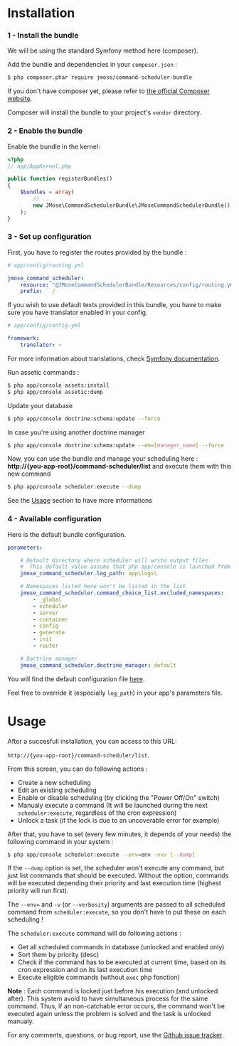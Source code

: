 Installation
============

### 1 - Install the bundle
We will be using the standard Symfony method here (composer).

Add the bundle and dependencies in  your `composer.json` : 
``` bash
$ php composer.phar require jmose/command-scheduler-bundle
```

If you don't have composer yet, please refer to [the official Composer website](http://getcomposer.org/).

Composer will install the bundle to your project's `vendor` directory.

### 2 - Enable the bundle

Enable the bundle in the kernel:

``` php
<?php
// app/AppKernel.php

public function registerBundles()
{
    $bundles = array(
        // ...
        new JMose\CommandSchedulerBundle\JMoseCommandSchedulerBundle(),
    );
}
```

### 3 - Set up configuration

First, you have to register the routes provided by the bundle :  
```yaml
# app/config/routing.yml

jmose_command_scheduler:
    resource: "@JMoseCommandSchedulerBundle/Resources/config/routing.yml"
    prefix:   /
```

If you wish to use default texts provided in this bundle, you have to make sure you have translator enabled in your config.

``` yaml
# app/config/config.yml

framework:
    translator: ~
```

For more information about translations, check [Symfony documentation](http://symfony.com/doc/current/book/translation.html).

Run assetic commands : 
``` bash
$ php app/console assets:install
$ php app/console assetic:dump
```

Update your database 
``` bash
$ php app/console doctrine:schema:update --force
```

In case you're using another doctrine manager
``` bash
$ php app/console doctrine:schema:update --em=[manager_name] --force
```

Now, you can use the bundle and manage your scheduling here : **http://{you-app-root}/command-scheduler/list** and execute them with this new command
``` bash
$ php app/console scheduler:execute --dump
```

See the [Usage](#usage) section to have more informations


### 4 - Available configuration

Here is the default bundle configuration.

```yaml
parameters:

    # Default directory where scheduler will write output files
    #  This default value assume that php app/console is launched from project's root and that the directory is writable
    jmose_command_scheduler.log_path: app\logs\

    # Namespaces listed here won't be listed in the list
    jmose_command_scheduler.command_choice_list.excluded_namespaces:
        - _global
        - scheduler
        - server
        - container
        - config
        - generate
        - init
        - router

    # Doctrine manager
    jmose_command_scheduler.doctrine_manager: default
```

You will find the default configuration file  [here](../config/services.yml). 

Feel free to override it (especially `log_path`) in your app's parameters file.

 
Usage
============

After a succesfull installation, you can access to this URL: 

`http://{you-app-root}/command-scheduler/list`. 

From this screen, you can do following actions : 
  - Create a new scheduling
  - Edit an existing scheduling
  - Enable or disable scheduling (by clicking the "Power Off/On" switch)
  - Manualy execute a command (It will be launched during the next `scheduler:execute`, regardless of the cron expression)
  - Unlock a task (if the lock is due to an uncoverable error for example)

After that, you have to set (every few minutes, it depends of your needs) the following command in your system : 
``` bash
$ php app/console scheduler:execute --env=env -vvv [--dump]
```

If the `--dump` option is set, the scheduler won't execute any command, but just list commands that should be executed.
Without the option, commands will be executed depending their priority and last execution time (highest priority will run first).

The `--env=` and `-v` (or `--verbosity`) arguments are passed to all scheduled command from `scheduler:execute`, so you don't have to put these on each scheduling !

The `scheduler:execute` command will do following actions : 
  - Get all scheduled commands in database (unlocked and enabled only)
  - Sort them by priority (desc)
  - Check if the command has to be executed at current time, based on its cron expression and on its last execution time
  - Execute eligible commands (without `exec` php fonction)
 
  
**Note** : Each command is locked just before his execution (and unlocked after). 
This system avoid to have simultaneous process for the same command. 
Thus, if an non-catchable error occurs, the command won't be executed again unless the problem is solved and the task is unlocked manualy.

For any comments, questions, or bug report, use the  [Github issue tracker](https://github.com/J-Mose/CommandSchedulerBundle/issues).
